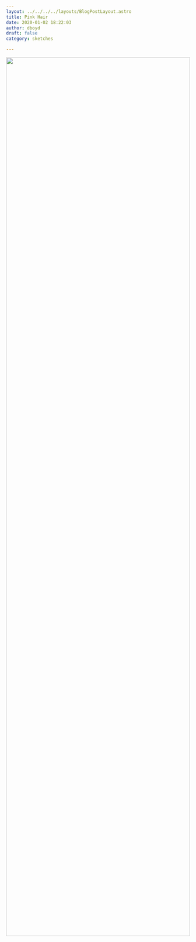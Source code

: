 ```yaml
---
layout: ../../../../layouts/BlogPostLayout.astro
title: Pink Hair
date: 2020-01-02 18:22:03
author: dboyd
draft: false
category: sketches

---
```

<a href="https://img.danaboyd.com/images/2020/01/pinkBluePastelFracture002.jpg">
    <img
        srcset="https://img.danaboyd.com/images/2020/01/pinkBluePastelFracture002_2000.avif 2000w, https://img.danaboyd.com/images/2020/01/pinkBluePastelFracture002_1080.avif 1080w, https://img.danaboyd.com/images/2020/01/pinkBluePastelFracture002_720.avif 720w, https://img.danaboyd.com/images/2020/01/pinkBluePastelFracture002_480.avif 480w"
        sizes="(max-width: 2000px) 100vw, (max-width: 1080px) 100vw, (max-width: 720px) 100vw, (max-width: 480px) 100vw"
        src="https://img.danaboyd.com/images/2020/01/pinkBluePastelFracture002.jpg"
        alt=""
        style="width: clamp(0px, 100%, 2400px); height: auto;"
    />
</a>
